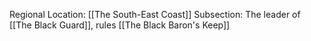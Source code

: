 Regional Location: [[The South-East Coast]]
Subsection: The leader of [[The Black Guard]], rules [[The Black Baron's Keep]]